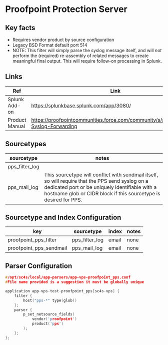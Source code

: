 # Proofpoint Protection Server

## Key facts

* Requires vendor product by source configuration
* Legacy BSD Format default port 514
* NOTE:  This filter will simply parse the syslog message itself, and will _not_ perform the (required) re-assembly of related
messages to create meaningful final output.  This will require follow-on processing in Splunk.

## Links 

| Ref            | Link                                                                                                    |
|----------------|---------------------------------------------------------------------------------------------------------|
| Splunk Add-on  | <https://splunkbase.splunk.com/app/3080/>                                                                 |
| Product Manual | <https://proofpointcommunities.force.com/community/s/article/Remote-Syslog-Forwarding>                    |

## Sourcetypes

| sourcetype     | notes                                                                                                   |
|----------------|---------------------------------------------------------------------------------------------------------|
| pps_filter_log |                                                                               |
|  pps_mail_log  | This sourcetype will conflict with sendmail itself, so will require that the PPS send syslog on a dedicated port or be uniquely identifiable with a hostname glob or CIDR block if this sourcetype is desired for PPS.   |

## Sourcetype and Index Configuration

| key            | sourcetype     | index          | notes          |
|----------------|----------------|----------------|----------------|
| proofpoint_pps_filter        | pps_filter_log       | email          | none          |
| proofpoint_pps_sendmail      | pps_mail_log       | email          | none          |

## Parser Configuration

```c
#/opt/sc4s/local/app-parsers/app-vps-proofpoint_pps.conf
#File name provided is a suggestion it must be globally unique

application app-vps-test-proofpoint_pps[sc4s-vps] {
	filter { 
        host("pps-*" type(glob))
    };	
    parser { 
        p_set_netsource_fields(
            vendor('proofpoint')
            product('pps')
        ); 
    };   
};


```
